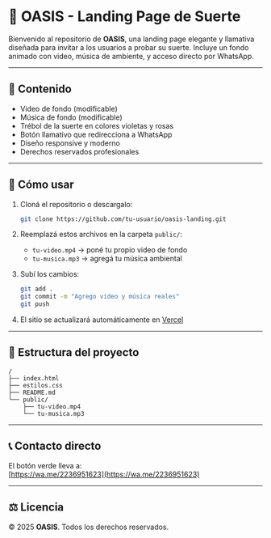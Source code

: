 # 🌟 OASIS - Landing Page de Suerte

Bienvenido al repositorio de **OASIS**, una landing page elegante y llamativa diseñada para invitar a los usuarios a probar su suerte. Incluye un fondo animado con video, música de ambiente, y acceso directo por WhatsApp.

---

## 🧩 Contenido

- Video de fondo (modificable)
- Música de fondo (modificable)
- Trébol de la suerte en colores violetas y rosas
- Botón llamativo que redirecciona a WhatsApp
- Diseño responsive y moderno
- Derechos reservados profesionales

---

## 🚀 Cómo usar

1. Cloná el repositorio o descargalo:
   ```bash
   git clone https://github.com/tu-usuario/oasis-landing.git
   ```

2. Reemplazá estos archivos en la carpeta `public/`:
   - `tu-video.mp4` → poné tu propio video de fondo
   - `tu-musica.mp3` → agregá tu música ambiental

3. Subí los cambios:
   ```bash
   git add .
   git commit -m "Agrego video y música reales"
   git push
   ```

4. El sitio se actualizará automáticamente en [Vercel](https://vercel.com)

---

## 📁 Estructura del proyecto

```
/
├── index.html
├── estilos.css
├── README.md
└── public/
    ├── tu-video.mp4
    └── tu-musica.mp3
```

---

## 📞 Contacto directo

El botón verde lleva a:  
[https://wa.me/2236951623](https://wa.me/2236951623)

---

## ⚖️ Licencia

© 2025 **OASIS**. Todos los derechos reservados.
